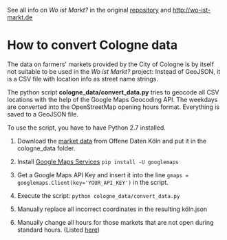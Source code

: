 See all info on *Wo ist Markt?* in the original [repository](https://github.com/wo-ist-markt/wo-ist-markt.github.io) and http://wo-ist-markt.de

# How to convert Cologne data

The data on farmers' markets provided by the City of Cologne is by itself not suitable to be used in the *Wo ist Markt?* project: Instead of GeoJSON, it is a CSV file with location info as street name strings.

The python script **cologne_data/convert_data.py** tries to geocode all CSV locations with the help of the Google Maps Geocoding API. The weekdays are converted into the OpenStreetMap opening hours format. Everything is saved to a GeoJSON file.

To use the script, you have to have Python 2.7 installed.

1. Download the [market data](http://www.offenedaten-koeln.de/dataset/wochenmaerkte-koeln) from Offene Daten Köln and put it in the cologne_data folder.

2. Install [Google Maps Services](https://github.com/googlemaps/google-maps-services-python) `pip install -U googlemaps`

3. Get a Google Maps API Key and insert it into the line `gmaps = googlemaps.Client(key='YOUR_API_KEY')` in the script.

4. Execute the script: `python cologne_data/convert_data.py`

5. Manually replace all incorrect coordinates in the resulting köln.json

6. Manually change all hours for those markets that are not open during standard hours. (Listed [here](http://www.offenedaten-koeln.de/dataset/wochenmaerkte-koeln))
